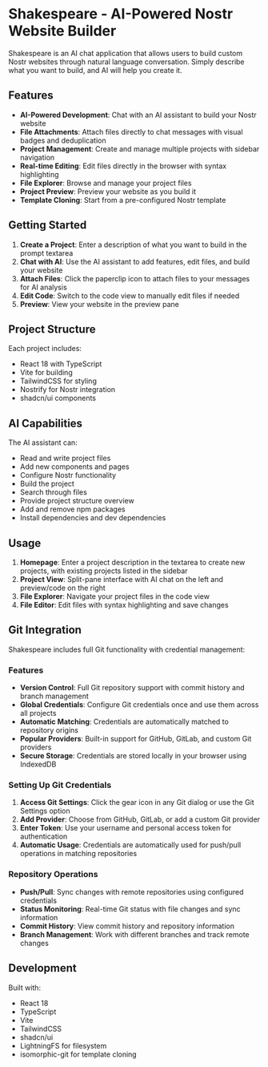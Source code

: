 # Shakespeare - AI-Powered Nostr Website Builder

Shakespeare is an AI chat application that allows users to build custom Nostr websites through natural language conversation. Simply describe what you want to build, and AI will help you create it.

## Features

- **AI-Powered Development**: Chat with an AI assistant to build your Nostr website
- **File Attachments**: Attach files directly to chat messages with visual badges and deduplication
- **Project Management**: Create and manage multiple projects with sidebar navigation
- **Real-time Editing**: Edit files directly in the browser with syntax highlighting
- **File Explorer**: Browse and manage your project files
- **Project Preview**: Preview your website as you build it
- **Template Cloning**: Start from a pre-configured Nostr template

## Getting Started

1. **Create a Project**: Enter a description of what you want to build in the prompt textarea
2. **Chat with AI**: Use the AI assistant to add features, edit files, and build your website
3. **Attach Files**: Click the paperclip icon to attach files to your messages for AI analysis
4. **Edit Code**: Switch to the code view to manually edit files if needed
5. **Preview**: View your website in the preview pane

## Project Structure

Each project includes:
- React 18 with TypeScript
- Vite for building
- TailwindCSS for styling
- Nostrify for Nostr integration
- shadcn/ui components

## AI Capabilities

The AI assistant can:
- Read and write project files
- Add new components and pages
- Configure Nostr functionality
- Build the project
- Search through files
- Provide project structure overview
- Add and remove npm packages
- Install dependencies and dev dependencies

## Usage

1. **Homepage**: Enter a project description in the textarea to create new projects, with existing projects listed in the sidebar
2. **Project View**: Split-pane interface with AI chat on the left and preview/code on the right
3. **File Explorer**: Navigate your project files in the code view
4. **File Editor**: Edit files with syntax highlighting and save changes

## Git Integration

Shakespeare includes full Git functionality with credential management:

### Features
- **Version Control**: Full Git repository support with commit history and branch management
- **Global Credentials**: Configure Git credentials once and use them across all projects
- **Automatic Matching**: Credentials are automatically matched to repository origins
- **Popular Providers**: Built-in support for GitHub, GitLab, and custom Git providers
- **Secure Storage**: Credentials are stored locally in your browser using IndexedDB

### Setting Up Git Credentials

1. **Access Git Settings**: Click the gear icon in any Git dialog or use the Git Settings option
2. **Add Provider**: Choose from GitHub, GitLab, or add a custom Git provider
3. **Enter Token**: Use your username and personal access token for authentication
4. **Automatic Usage**: Credentials are automatically used for push/pull operations in matching repositories

### Repository Operations

- **Push/Pull**: Sync changes with remote repositories using configured credentials
- **Status Monitoring**: Real-time Git status with file changes and sync information
- **Commit History**: View commit history and repository information
- **Branch Management**: Work with different branches and track remote changes

## Development

Built with:
- React 18
- TypeScript
- Vite
- TailwindCSS
- shadcn/ui
- LightningFS for filesystem
- isomorphic-git for template cloning